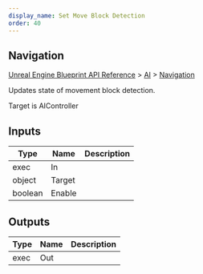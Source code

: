 ```yaml
---
display_name: Set Move Block Detection
order: 40
---
```

## Navigation

[Unreal Engine Blueprint API Reference](https://dev.epicgames.com/documentation/en-us/unreal-engine/BlueprintAPI) > [AI](https://dev.epicgames.com/documentation/en-us/unreal-engine/BlueprintAPI/AI) > [Navigation](https://dev.epicgames.com/documentation/en-us/unreal-engine/BlueprintAPI/AI/Navigation)

Updates state of movement block detection.

Target is AIController

## Inputs

| Type | Name | Description |
| --- | --- | --- |
| exec | In |  |
| object | Target |  |
| boolean | Enable |  |

## Outputs

| Type | Name | Description |
| --- | --- | --- |
| exec | Out |  |
